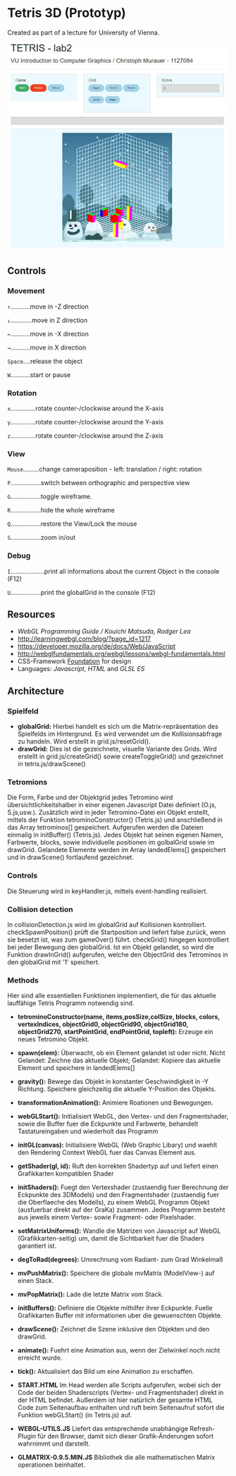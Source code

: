 # Tetris 3D (Prototyp)
Created as part of a lecture for University of Vienna. 

![screenshot](screenshot/screenshot.jpg)


## Controls
### Movement
`↑`...........move in -Z direction

`↓`............move in Z direction

`←`...........move in -X direction

`→`...........move in X direction

`Space`....release the object

`W`...........start or pause

### Rotation

`x`..............rotate counter-/clockwise around the X-axis

`y`..............rotate counter-/clockwise around the Y-axis

`z`..............rotate counter-/clockwise around the Z-axis

### View
`Mouse`.........change cameraposition - left: translation / right: rotation

`P`.................switch between orthographic and perspective view

`G`.................toggle wireframe.

`R`.................hide the whole wireframe

`Q`.................restore the View/Lock the mouse

`S`.................zoom in/out

### Debug
`I`...................print all informations about the current Object in the console (F12)

`U`.................print the globalGrid in the console (F12)


## Resources
* _WebGL Programming Guide / Kouichi Matsuda, Rodger Lea_
* http://learningwebgl.com/blog/?page_id=1217
* https://developer.mozilla.org/de/docs/Web/JavaScript
* http://webglfundamentals.org/webgl/lessons/webgl-fundamentals.html
* CSS-Framework [Foundation](http://foundation.zurb.com/) for design
* Languages: _Javascript_, _HTML_ and _GLSL ES_


## Architecture

### Spielfeld
* __globalGrid:__ Hierbei handelt es sich um die Matrix-repräsentation des Spielfelds im Hintergrund. Es wird verwendet um die Kollisionsabfrage zu handeln. Wird erstellt in grid.js/resetGrid().
* __drawGrid:__ Dies ist die gezeichnete, visuelle Variante des Grids. Wird erstellt in grid.js/createGrid() sowie createToggleGrid() und gezeichnet in tetris.js/drawScene()


### Tetromions
Die Form, Farbe und der Objektgrid jedes Tetromino wird übersichtlichkeitshalber in einer eigenen Javascript Datei definiert (O.js, S.js,usw.). 
Zusätzlich wird in jeder Tetromino-Datei ein Objekt erstellt, mittels der Funktion tetrominoConstructor() (Tetris.js) und anschließend in das Array tetrominos[] gespeichert. Aufgerufen werden die Dateien einmalig in initBuffer() (Tetris.js). 
Jedes Objekt hat seinen eigenen Namen, Farbwerte, blocks, sowie individuelle positionen im golbalGrid sowie im drawGrid. Gelandete Elemente werden im Array landedElems[] gespeichert und in drawScene() fortlaufend gezeichnet.

### Controls
Die Steuerung wird in keyHandler.js, mittels event-handling realisiert.

### Collision detection
In collisionDetection.js wird im globalGrid auf Kollisionen kontrolliert. checkSpawnPosition() prüft die Startposition und liefert false zurück, wenn sie besetzt ist, was zum gameOver() führt. 
checkGrid() hingegen kontrolliert bei jeder Bewegung den globalGrid. Ist ein Objekt gelandet, so wird die Funktion drawInGrid() aufgerufen, welche den ObjectGrid des Tetrominos in den globalGrid mit '1' speichert.

### Methods
Hier sind alle essentiellen Funktionen implementiert, die für das aktuelle lauffähige Tetris Programm notwendig sind.

* __tetrominoConstructor(name, items,posSize,colSize, blocks, colors, vertexIndices, objectGrid0, objectGrid90, objectGrid180, objectGrid270, startPointGrid, endPointGrid, topleft):__ Erzeuge ein neues Tetromino Objekt.

* __spawn(elem):__ Überwacht, ob ein Element gelandet ist oder nicht. Nicht Gelandet: Zeichne das aktuelle Objekt; Gelandet: Kopiere das aktuelle Element und speichere in landedElems[]

* __gravity():__ Bewege das Objekt in konstanter Geschwindigkeit in -Y Richtung. Speichere gleichzeitig die aktuelle Y-Position des Objekts.
* __transformationAnimation():__ Animiere Roationen und Bewegungen.

* __webGLStart():__ Initialisiert WebGL, den Vertex- und den Fragmentshader, sowie die Buffer fuer die Eckpunkte und Farbwerte, behandelt Tastatureingaben und wiederholt das Programm

* __initGL(canvas):__ Initialisiere WebGL (Web Graphic Libary) und waehlt den Rendering Context WebGL fuer das Canvas Element aus.

* __getShader(gl, id):__ Ruft den korrekten Shadertyp auf und liefert einen Grafikkarten kompatiblen Shader

* __initShaders():__ Fuegt den Vertexshader (zustaendig fuer Berechnung der Eckpunkte des 3DModels) und den Fragmentshader (zustaendig fuer die Oberflaeche des Modells), zu einem WebGL Programm Objekt (ausfuerbar direkt auf der GraKa) zusammen. Jedes Programm besteht aus jeweils einem Vertex- sowie Fragment- oder Pixelshader.

* __setMatrixUniforms():__ Wandle die Matrizen von Javascript auf WebGL (Grafikkarten-seitig) um, damit die Sichtbarkeit fuer die Shaders garantiert ist.

* __degToRad(degrees):__ Umrechnung vom Radiant- zum Grad Winkelmaß

* __mvPushMatrix():__ Speichere die globale mvMatrix (ModelView-) auf einen Stack.

* __mvPopMatrix():__ Lade die letzte Matrix vom Stack.

* __initBuffers():__ Definiere die Objekte mithilfer ihrer Eckpunkte. Fuelle Grafikkarten Buffer mit informationen uber die gewuenschten Objekte.

* __drawScene():__ Zeichnet die Szene inklusive den Objekten und den drawGrid.

* __animate():__ Fuehrt eine Animation aus, wenn der Zielwinkel noch nicht erreicht wurde.

* __tick():__ Aktualisiert das Bild um eine Animation zu erschaffen.

* __START.HTML__
Im Head werden alle Scripts aufgerufen, wobei sich der Code der beiden Shaderscripts (Vertex- und Fragmentshader) direkt in der HTML befindet. Außerdem ist hier natürlich der gesamte HTML Code zum Seitenaufbau enthalten und ruft beim Seitenaufruf sofort die Funktion webGLStart() (in Tetris.js) auf.

* __WEBGL-UTILS.JS__
Liefert das entsprechende unabhängige Refresh-Plugin für den Browser, damit sich dieser Grafik-Änderungen sofort wahrnimmt und darstellt.

* __GLMATRIX-0.9.5.MIN.JS__
Bibliothek die alle mathematischen Matrix operationen beinhaltet.
